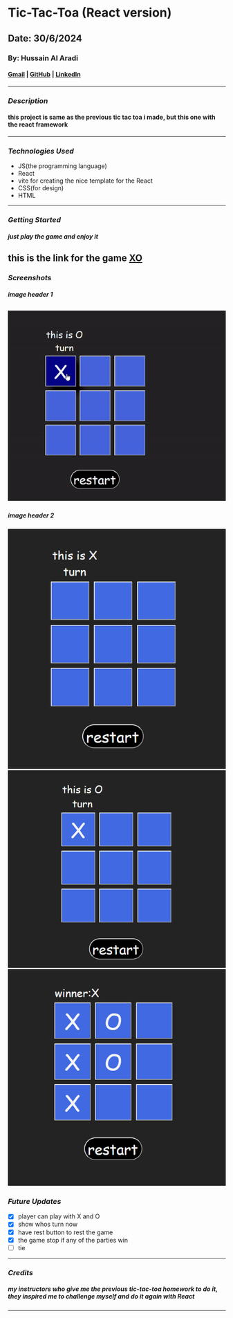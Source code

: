 # Tic-Tac-Toa (React version)

## Date: 30/6/2024

### By: Hussain Al Aradi

#### [Gmail](hussainAlAradi.ha@gmail.com) | [GitHub](https://github.com/HussainALAradi5) | [LinkedIn](https://www.linkedin.com/in/hussain-ahmed-ali-al-aradi-292182292/)

---

### **_Description_**

#### this project is same as the previous tic tac toa i made, but this one with the react framework

---

### **_Technologies Used_**

- JS(the programming language)
- React
- vite for creating the nice template for the React
- CSS(for design)
- HTML

---

### **_Getting Started_**

##### just play the game and enjoy it

## this is the link for the game [XO](https://tic_tac_toa.surge.sh/)

### **_Screenshots_**

##### image header 1

## ![videos:](./src/images/01.gif)

##### image header 2

![intro](./src/images/01.png)
![intro](./src/images/02.png)
![intro](./src/images/03.png)

### **_Future Updates_**

- [x] player can play with X and O
- [x] show whos turn now
- [x] have rest button to rest the game
- [x] the game stop if any of the parties win
- [ ] tie

---

### **_Credits_**

##### my instructors who give me the previous tic-tac-toa homework to do it, they inspired me to challenge myself and do it again with React

---
